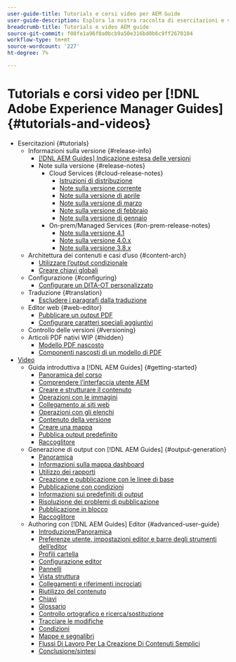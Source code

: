 ```yaml
---
user-guide-title: Tutorials e corsi video per AEM Guide
user-guide-description: Esplora la nostra raccolta di esercitazioni e video per le guide di Adobe Experience Manager.
breadcrumb-title: Tutorials e video AEM guide
source-git-commit: f08fe1a96f0a0bcb9a50e316bd0b6c9ff2670104
workflow-type: tm+mt
source-wordcount: '227'
ht-degree: 7%

---
```



# Tutorials e corsi video per [!DNL Adobe Experience Manager Guides] {#tutorials-and-videos}

+ Esercitazioni {#tutorials}
   + Informazioni sulla versione {#release-info}
      + [[!DNL AEM Guides] Indicazione estesa delle versioni](./tutorials/release-info/latest-release-info.md)
      + Note sulla versione {#release-notes}
         + Cloud Services {#cloud-release-notes}
            + [Istruzioni di distribuzione](./tutorials/release-info/deploy-xml-on-aemaacs.md)
            + [Note sulla versione corrente](./tutorials/release-info/release-notes-2022.5.0.md)
            + [Note sulla versione di aprile](./tutorials/release-info/release-notes-2022.4.0.md)
            + [Note sulla versione di marzo](./tutorials/release-info/release-notes-2022.3.0.md)
            + [Note sulla versione di febbraio](./tutorials/release-info/release-notes-2022.2.0.md)
            + [Note sulla versione di gennaio](./tutorials/release-info/release-notes-2022.1.0.md)
         + On-prem/Managed Services {#on-prem-release-notes}
            + [Note sulla versione 4.1](./tutorials/release-info/release-notes-4.1.md)
            + [Note sulla versione 4.0.x](https://helpx.adobe.com/xml-documentation-for-experience-manager/release-note/release-notes-xml-documentation-solution-4-0.html)
            + [Note sulla versione 3.8.x](https://helpx.adobe.com/xml-documentation-for-experience-manager/release-note/release-notes-xml-documentation-solution-3-8.html)
   + Architettura dei contenuti e casi d’uso {#content-arch}
      + [Utilizzare l’output condizionale](./tutorials/content-architecture/create-and-use-conditions.md)
      + [Creare chiavi globali](./tutorials/content-architecture/create-global-keys.md)
   + Configurazione {#configuring}
      + [Configurare un DITA-OT personalizzato](./tutorials/configuring/setup-a-custom-dita-ot.md)
   + Traduzione {#translation}
      + [Escludere i paragrafi dalla traduzione](./tutorials/translation/exclude-paragraphs-from-translation.md)
   + Editor web {#web-editor}
      + [Pubblicare un output PDF](./tutorials/web-editor/native-pdf-web-editor.md)
      + [Configurare caratteri speciali aggiuntivi](./tutorials/web-editor/configure-additional-special-characters.md)
   + Controllo delle versioni {#versioning}
   + Articoli PDF nativi WIP {#hidden}
      + [Modello PDF nascosto](./tutorials/native-pdf/pdf-template.md)
      + [Componenti nascosti di un modello di PDF](./tutorials/native-pdf/components-pdf-template.md)
+ [Video](./courses/overview.md)
   + Guida introduttiva a [!DNL AEM Guides] {#getting-started}
      + [Panoramica del corso](./courses/course-1/overview.md)
      + [Comprendere l’interfaccia utente AEM](./courses/course-1/understanding-the-aem-user-interface.md)
      + [Creare e strutturare il contenuto](./courses/course-1/creating-and-structuring-content.md)
      + [Operazioni con le immagini](./courses/course-1/working-with-images.md)
      + [Collegamento ai siti web](./courses/course-1/linking-to-websites.md)
      + [Operazioni con gli elenchi](./courses/course-1/working-with-lists.md)
      + [Contenuto della versione](./courses/course-1/versioning-content.md)
      + [Creare una mappa](./courses/course-1/creating-a-map.md)
      + [Pubblica output predefinito](./courses/course-1/publishing-default-output.md)
      + [Raccoglitore](./courses/course-1/recap.md)
   + Generazione di output con [!DNL AEM Guides] {#output-generation}
      + [Panoramica](./courses/course-2/overview.md)
      + [Informazioni sulla mappa dashboard](./courses/course-2/introduction-to-the-map-dashboard.md)
      + [Utilizzo dei rapporti](./courses/course-2/working-with-reports.md)
      + [Creazione e pubblicazione con le linee di base](./courses/course-2/creating-and-publishing-with-baselines.md)
      + [Pubblicazione con condizioni](./courses/course-2/publishing-with-conditions.md)
      + [Informazioni sui predefiniti di output](./courses/course-2/output-presets.md)
      + [Risoluzione dei problemi di pubblicazione](./courses/course-2/troubleshooting-publishing-errors.md)
      + [Pubblicazione in blocco](./courses/course-2/bulk-publishing.md)
      + [Raccoglitore](./courses/course-2/recap.md)
   + Authoring con [!DNL AEM Guides] Editor {#advanced-user-guide}
      + [Introduzione/Panoramica](./courses/course-3/overview.md)
      + [Preferenze utente, impostazioni editor e barre degli strumenti dell’editor](./courses/course-3/user-settings-preferences-toolbars.md)
      + [Profili cartella](./courses/course-3/folder-profiles.md)
      + [Configurazione editor](./courses/course-3/editor-configuration.md)
      + [Pannelli](./courses/course-3/panels.md)
      + [Vista struttura](./courses/course-3/outline-view.md)
      + [Collegamenti e riferimenti incrociati](./courses/course-3/cross-references-and-links.md)
      + [Riutilizzo del contenuto](./courses/course-3/content-reuse.md)
      + [Chiavi](./courses/course-3/keys.md)
      + [Glossario](./courses/course-3/glossary.md)
      + [Controllo ortografico e ricerca/sostituzione](./courses/course-3/spell-check.md)
      + [Tracciare le modifiche](./courses/course-3/track-changes.md)
      + [Condizioni](./courses/course-3/conditions.md)
      + [Mappe e segnalibri](./courses/course-3/maps-and-bookmaps.md)
      + [Flussi Di Lavoro Per La Creazione Di Contenuti Semplici](./courses/course-3/simple-content-creation-workflows.md)
      + [Conclusione/sintesi](./courses/course-3/recap.md)